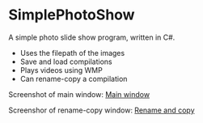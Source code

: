 # SimplePhotoShow
 A simple photo slide show program, written in C#.
 
 - Uses the filepath of the images
 - Save and load compilations
 - Plays videos using WMP
 - Can rename-copy a compilation
 
  Screenshot of main window:
 [Main window](Main.JPG)
 
 Screenshor of rename-copy window:
 [Rename and copy](Rename.JPG)
 

